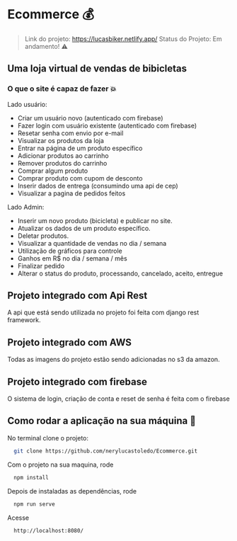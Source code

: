 # Ecommerce :moneybag:

> Link do projeto: https://lucasbiker.netlify.app/
> Status do Projeto: Em andamento! 	:warning:

## Uma loja virtual de vendas de bibicletas


### O que o site é capaz de fazer 💥

Lado usuário:
- Criar um usuário novo (autenticado com firebase)
- Fazer login com usuário existente (autenticado com firebase)
- Resetar senha com envio por e-mail
- Visualizar os produtos da loja
- Entrar na página de um produto específico
- Adicionar produtos ao carrinho
- Remover produtos do carrinho
- Comprar algum produto
- Comprar produto com cupom de desconto
- Inserir dados de entrega (consumindo uma api de cep)
- Visualizar a pagina de pedidos feitos

Lado Admin:
- Inserir um novo produto (bicicleta) e publicar no site.
- Atualizar os dados de um produto específico.
- Deletar produtos.
- Visualizar a quantidade de vendas no dia / semana
- Utilização de gráficos para controle
- Ganhos em R$ no dia / semana / mês
- Finalizar pedido
- Alterar o status do produto, processando, cancelado, aceito, entregue

## Projeto integrado com Api Rest
A api que está sendo utilizada no projeto foi feita com django rest framework.

## Projeto integrado com AWS
Todas as imagens do projeto estão sendo adicionadas no s3 da amazon.

## Projeto integrado com firebase
O sistema de login, criação de conta e reset de senha é feita com o firebase

## Como rodar a aplicação na sua máquina :rocket:
No terminal clone o projeto:

```sh
  git clone https://github.com/nerylucastoledo/Ecommerce.git
```

Com o projeto na sua maquina, rode

```sh
  npm install
```

Depois de instaladas as dependências, rode

```sh
  npm run serve
```

Acesse

```sh
  http://localhost:8080/
```
